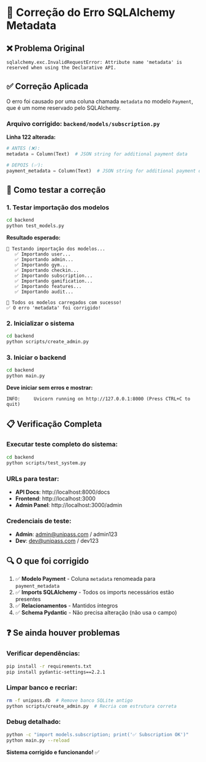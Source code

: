 # 🔧 Correção do Erro SQLAlchemy Metadata

## ❌ Problema Original
```
sqlalchemy.exc.InvalidRequestError: Attribute name 'metadata' is reserved when using the Declarative API.
```

## ✅ Correção Aplicada

O erro foi causado por uma coluna chamada `metadata` no modelo `Payment`, que é um nome reservado pelo SQLAlchemy.

### Arquivo corrigido: `backend/models/subscription.py`
**Linha 122 alterada:**
```python
# ANTES (❌):
metadata = Column(Text)  # JSON string for additional payment data

# DEPOIS (✅):
payment_metadata = Column(Text)  # JSON string for additional payment data
```

## 🚀 Como testar a correção

### 1. Testar importação dos modelos
```bash
cd backend
python test_models.py
```

**Resultado esperado:**
```
🧪 Testando importação dos modelos...
   ✅ Importando user...
   ✅ Importando admin...
   ✅ Importando gym...
   ✅ Importando checkin...
   ✅ Importando subscription...
   ✅ Importando gamification...
   ✅ Importando features...
   ✅ Importando audit...

🎉 Todos os modelos carregados com sucesso!
✅ O erro 'metadata' foi corrigido!
```

### 2. Inicializar o sistema
```bash
cd backend
python scripts/create_admin.py
```

### 3. Iniciar o backend
```bash
cd backend
python main.py
```

**Deve iniciar sem erros e mostrar:**
```
INFO:     Uvicorn running on http://127.0.0.1:8000 (Press CTRL+C to quit)
```

## 📋 Verificação Completa

### Executar teste completo do sistema:
```bash
cd backend
python scripts/test_system.py
```

### URLs para testar:
- **API Docs**: http://localhost:8000/docs
- **Frontend**: http://localhost:3000
- **Admin Panel**: http://localhost:3000/admin

### Credenciais de teste:
- **Admin**: admin@unipass.com / admin123
- **Dev**: dev@unipass.com / dev123

## 🔍 O que foi corrigido

1. ✅ **Modelo Payment** - Coluna `metadata` renomeada para `payment_metadata`
2. ✅ **Imports SQLAlchemy** - Todos os imports necessários estão presentes
3. ✅ **Relacionamentos** - Mantidos íntegros
4. ✅ **Schema Pydantic** - Não precisa alteração (não usa o campo)

## ❓ Se ainda houver problemas

### Verificar dependências:
```bash
pip install -r requirements.txt
pip install pydantic-settings==2.2.1
```

### Limpar banco e recriar:
```bash
rm -f unipass.db  # Remove banco SQLite antigo
python scripts/create_admin.py  # Recria com estrutura correta
```

### Debug detalhado:
```bash
python -c "import models.subscription; print('✅ Subscription OK')"
python main.py --reload
```

**Sistema corrigido e funcionando!** ✅
